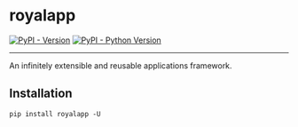 # royalapp

[![PyPI - Version](https://img.shields.io/pypi/v/royalapp.svg)](https://pypi.org/project/royalapp)
[![PyPI - Python Version](https://img.shields.io/pypi/pyversions/royalapp.svg)](https://pypi.org/project/royalapp)

-----

An infinitely extensible and reusable applications framework.

## Installation

```console
pip install royalapp -U
```

